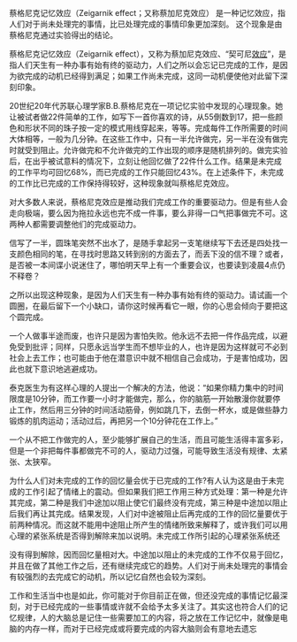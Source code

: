 蔡格尼克记忆效应（Zeigarnik effect；又称蔡加尼克效应） 是一种记忆效应，指人们对于尚未处理完的事情，比已处理完成的事情印象更加深刻。 这个现象是由蔡格尼克通过实验得出的结论。

蔡格尼克记忆效应（Zeigarnik effect），又称为蔡加尼克效应、“契可尼[效应](https://baike.baidu.com/item/%E6%95%88%E5%BA%94)”，是指人们天生有一种办事有始有终的驱动力，人们之所以会忘记已完成的工作，是因为欲完成的动机已经得到满足；如果工作尚未完成，这同一动机便使他对此留下深刻印象。

20世纪20年代苏联心理学家Β.Β.蔡格尼克在一项记忆实验中发现的心理现象。她让被试者做22件简单的工作，如写下一首你喜欢的诗，从55倒数到17，把一些颜色和形状不同的珠子按一定的模式用线穿起来，等等。完成每件工作所需要的时间大体相等，一般为几分钟。在这些工作中，只有一半允许做完，另一半在没有做完时就受到阻止。允许做完和不允许做完的工作出现的顺序是随机排列的。做完实验后，在出乎被试意料的情况下，立刻让他回忆做了22件什么工作。结果是未完成的工作平均可回忆68%，而已完成的工作只能回忆43%。在上述条件下，未完成的工作比已完成的工作保持得较好，这种现象就叫蔡格尼克效应。

对大多数人来说，蔡格尼克效应是推动我们完成工作的重要驱动力。但是有些人会走向极端，要么因为拖拉永远也完不成一件事，要么非得一口气把事做完不可。这两种人都需要调整他们的完成驱动力。

信写了一半，圆珠笔突然不出水了，是随手拿起另一支笔继续写下去还是四处找一支颜色相同的笔，在寻找时思路又转到别的方面去了，而丢下没的信不理？或者，是否被一本间谍小说迷住了，哪怕明天早上有一个重要会议，也要读到凌晨4点仍不释卷？

之所以出现这种现象，是因为人们天生有一种办事有始有终的驱动力。请试画一个圆圈，在最后留下一个小缺口，请你这时候再看它一眼，你的心思会倾向于要把这个圆完成。

一个人做事半途而废，也许只是因为害怕失败。他永远不去把一件作品完成，以避免受到批评；同样，只愿永远当学生而不想毕业的人，也许是因为这样就可不必到社会上去工作；也可能由于他在潜意识中就不相信自己会成功，于是害怕成功，因此也就下意识地逃避成功。

泰克医生为有这样心理的人提出一个解决的方法，他说：“如果你精力集中的时间限度是10分钟，而工作要一小时才能做完，那么，你的脑筋一开始散漫你就要停止工作，然后用三分钟的时间活动筋骨，例如跳几下，去倒一杯水，或是做些静力锻炼的肌肉运动；活动过后，再把另一个10分钟花在工作上。”

一个从不把工作做完的人，至少能够扩展自己的生活，而且可能生活得丰富多彩，但是一个非把每件事都做完不可的人，驱动力过强，可能导致生活没有规律、太紧张、太狭窄。

为什么人们对未完成的工作的回忆量会优于已完成的工作?有人认为这是由于未完成的工作引起了情绪上的震动。但如果我们把工作用三种方式处理：第一种是允许其完成，第二种是我们中途加以阻止使它们最终没有完成，第三种是中途加以阻止后我们再让其完成。结果发现，人们对中途被阻止后再完成的工作的回忆量要优于前两种情况。而这就不能用中途阻止所产生的情绪所致来解释了，或许我们可以用心理的紧张系统是否得到解除来加以说明。未完成工作所引起的心理紧张系统还

没有得到解除，因而回忆量相对大。中途加以阻止的未完成的工作不仅易于回忆，并且在做了其他工作之后，还有继续完成它的趋势。人们对于尚未处理完的事情会有较强烈的去完成它的动机，所以记忆自然也会较为深刻。

工作和生活当中也是如此，你可能对于你目前正在做，但还没完成的事情记忆最深刻，对于已经完成的一些事情或许就不会给予太多关注了。其实这也符合人们的记忆规律，人的大脑总是记住一些需要加工的内容，将之放在工作记忆中，就像是电脑的内存一样，而对于已经完成或将要完成的内容大脑则会有意地去遗忘